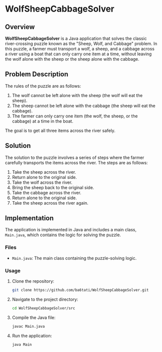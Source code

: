 # WolfSheepCabbageSolver

## Overview

**WolfSheepCabbageSolver** is a Java application that solves the classic river-crossing puzzle known as the "Sheep, Wolf, and Cabbage" problem. In this puzzle, a farmer must transport a wolf, a sheep, and a cabbage across a river using a boat that can only carry one item at a time, without leaving the wolf alone with the sheep or the sheep alone with the cabbage.

## Problem Description

The rules of the puzzle are as follows:
1. The wolf cannot be left alone with the sheep (the wolf will eat the sheep).
2. The sheep cannot be left alone with the cabbage (the sheep will eat the cabbage).
3. The farmer can only carry one item (the wolf, the sheep, or the cabbage) at a time in the boat.

The goal is to get all three items across the river safely.

## Solution

The solution to the puzzle involves a series of steps where the farmer carefully transports the items across the river. The steps are as follows:
1. Take the sheep across the river.
2. Return alone to the original side.
3. Take the wolf across the river.
4. Bring the sheep back to the original side.
5. Take the cabbage across the river.
6. Return alone to the original side.
7. Take the sheep across the river again.

## Implementation

The application is implemented in Java and includes a main class, `Main.java`, which contains the logic for solving the puzzle.

### Files
- `Main.java`: The main class containing the puzzle-solving logic.

### Usage

1. Clone the repository:
    ```sh
    git clone https://github.com/ba6tati/WolfSheepCabbageSolver.git
    ```
2. Navigate to the project directory:
    ```sh
    cd WolfSheepCabbageSolver/src
    ```
3. Compile the Java file:
    ```sh
    javac Main.java
    ```
4. Run the application:
    ```sh
    java Main
    ```
